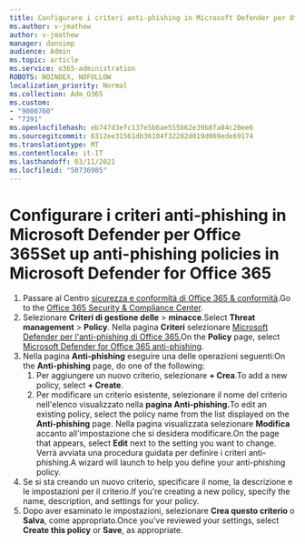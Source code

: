 ```yaml
---
title: Configurare i criteri anti-phishing in Microsoft Defender per Office 365
ms.author: v-jmathew
author: v-jmathew
manager: dansimp
audience: Admin
ms.topic: article
ms.service: o365-administration
ROBOTS: NOINDEX, NOFOLLOW
localization_priority: Normal
ms.collection: Adm_O365
ms.custom:
- "9000760"
- "7391"
ms.openlocfilehash: eb747d3efc137e5b6ae555b62e39b8fa84c20ee6
ms.sourcegitcommit: 6312ee31561db36104f32282d019d069ede69174
ms.translationtype: MT
ms.contentlocale: it-IT
ms.lasthandoff: 03/11/2021
ms.locfileid: "50736985"
---
```

# <a name="set-up-anti-phishing-policies-in-microsoft-defender-for-office-365"></a><span data-ttu-id="3a899-102">Configurare i criteri anti-phishing in Microsoft Defender per Office 365</span><span class="sxs-lookup"><span data-stu-id="3a899-102">Set up anti-phishing policies in Microsoft Defender for Office 365</span></span>

1. <span data-ttu-id="3a899-103">Passare al Centro [sicurezza e conformità di Office 365 & conformità](https://go.microsoft.com/fwlink/p/?linkid=2077143).</span><span class="sxs-lookup"><span data-stu-id="3a899-103">Go to the [Office 365 Security & Compliance Center](https://go.microsoft.com/fwlink/p/?linkid=2077143).</span></span>
2. <span data-ttu-id="3a899-104">Selezionare **Criteri di gestione delle**  >  **minacce**.</span><span class="sxs-lookup"><span data-stu-id="3a899-104">Select **Threat management** > **Policy**.</span></span> <span data-ttu-id="3a899-105">Nella pagina **Criteri** selezionare [Microsoft Defender per l'anti-phishing di Office 365.](https://go.microsoft.com/fwlink/?linkid=2101369)</span><span class="sxs-lookup"><span data-stu-id="3a899-105">On the **Policy** page, select [Microsoft Defender for Office 365 anti-phishing](https://go.microsoft.com/fwlink/?linkid=2101369).</span></span>
3. <span data-ttu-id="3a899-106">Nella pagina **Anti-phishing** eseguire una delle operazioni seguenti:</span><span class="sxs-lookup"><span data-stu-id="3a899-106">On the **Anti-phishing** page, do one of the following:</span></span>
    1. <span data-ttu-id="3a899-107">Per aggiungere un nuovo criterio, selezionare **+ Crea**.</span><span class="sxs-lookup"><span data-stu-id="3a899-107">To add a new policy, select **+ Create**.</span></span>
    1. <span data-ttu-id="3a899-108">Per modificare un criterio esistente, selezionare il nome del criterio nell'elenco visualizzato nella **pagina Anti-phishing.**</span><span class="sxs-lookup"><span data-stu-id="3a899-108">To edit an existing policy, select the policy name from the list displayed on the **Anti-phishing** page.</span></span> <span data-ttu-id="3a899-109">Nella pagina visualizzata selezionare **Modifica** accanto all'impostazione che si desidera modificare.</span><span class="sxs-lookup"><span data-stu-id="3a899-109">On the page that appears, select **Edit** next to the setting you want to change.</span></span> <span data-ttu-id="3a899-110">Verrà avviata una procedura guidata per definire i criteri anti-phishing.</span><span class="sxs-lookup"><span data-stu-id="3a899-110">A wizard will launch to help you define your anti-phishing policy.</span></span>
4. <span data-ttu-id="3a899-111">Se si sta creando un nuovo criterio, specificare il nome, la descrizione e le impostazioni per il criterio.</span><span class="sxs-lookup"><span data-stu-id="3a899-111">If you're creating a new policy, specify the name, description, and settings for your policy.</span></span>
5. <span data-ttu-id="3a899-112">Dopo aver esaminato le impostazioni, selezionare **Crea questo criterio** o **Salva**, come appropriato.</span><span class="sxs-lookup"><span data-stu-id="3a899-112">Once you've reviewed your settings, select **Create this policy** or **Save**, as appropriate.</span></span>
